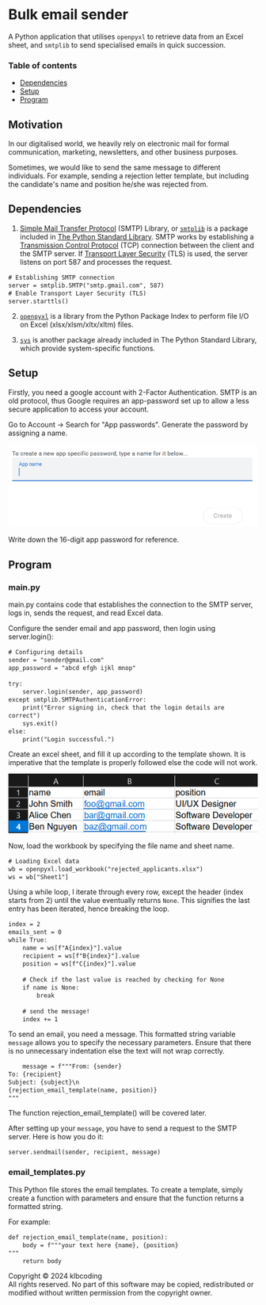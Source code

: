 # Bulk email sender
A Python application that utilises `openpyxl` to retrieve data from an Excel sheet, and `smtplib` to send specialised emails in quick succession.

### Table of contents
- [Dependencies](#dependencies)
- [Setup](#setup)
- [Program](#program)

## Motivation
In our digitalised world, we heavily rely on electronic mail for formal communication, marketing, newsletters, and other business purposes.

Sometimes, we would like to send the same message to different individuals. For example, sending a rejection letter template, but including the candidate's name and position he/she was rejected from.

## Dependencies
1. [Simple Mail Transfer Protocol](https://en.wikipedia.org/wiki/Simple_Mail_Transfer_Protocol) (SMTP) Library, or [`smtplib`](https://docs.python.org/3/library/smtplib.html) is a package included in [The Python Standard Library](https://docs.python.org/3/library/index.html). SMTP works by establishing a [Transmission Control Protocol](https://www.geeksforgeeks.org/what-is-transmission-control-protocol-tcp/) (TCP) connection between the client and the SMTP server. If [Transport Layer Security](https://en.wikipedia.org/wiki/Transport_Layer_Security) (TLS) is used, the server listens on port 587 and processes the request.

```
# Establishing SMTP connection
server = smtplib.SMTP("smtp.gmail.com", 587)
# Enable Transport Layer Security (TLS)
server.starttls()
```

2. [`openpyxl`](https://pypi.org/project/openpyxl/) is a library from the Python Package Index to perform file I/O on Excel (xlsx/xlsm/xltx/xltm) files.

3. [`sys`](https://docs.python.org/3/library/sys.html) is another package already included in The Python Standard Library, which provide system-specific functions.

## Setup
Firstly, you need a google account with 2-Factor Authentication. SMTP is an old protocol, thus Google requires an app-password set up to allow a less secure application to access your account.

Go to Account -> Search for "App passwords". Generate the password by assigning a name.

![Generating an app password](app_password.png)

Write down the 16-digit app password for reference.

## Program

### main.py
main.py contains code that establishes the connection to the SMTP server, logs in, sends the request, and read Excel data.

Configure the sender email and app password, then login using server.login():
```
# Configuring details
sender = "sender@gmail.com"
app_password = "abcd efgh ijkl mnop"

try:
    server.login(sender, app_password)
except smtplib.SMTPAuthenticationError:
    print("Error signing in, check that the login details are correct")
    sys.exit()
else:
    print("Login successful.")
```

Create an excel sheet, and fill it up according to the template shown. It is imperative that the template is properly followed else the code will not work.

![Columns A, B, C have headers name, email, position respectively](rejected_applicants.png)

Now, load the workbook by specifying the file name and sheet name.

```
# Loading Excel data
wb = openpyxl.load_workbook("rejected_applicants.xlsx")
ws = wb["Sheet1"]
```

Using a while loop, I iterate through every row, except the header (index starts from 2) until the value eventually returns `None`. This signifies the last entry has been iterated, hence breaking the loop.

```
index = 2
emails_sent = 0
while True:
    name = ws[f"A{index}"].value
    recipient = ws[f"B{index}"].value
    position = ws[f"C{index}"].value

    # Check if the last value is reached by checking for None
    if name is None:
        break
    
    # send the message!
    index += 1
```

To send an email, you need a message. This formatted string variable `message` allows you to specify the necessary parameters. Ensure that there is no unnecessary indentation else the text will not wrap correctly.
```
    message = f"""From: {sender}
To: {recipient}
Subject: {subject}\n
{rejection_email_template(name, position)}
"""
```

The function rejection_email_template() will be covered later.

After setting up your `message`, you have to send a request to the SMTP server. Here is how you do it:
```
server.sendmail(sender, recipient, message)
```

### email_templates.py
This Python file stores the email templates. To create a template, simply create a function with parameters and ensure that the function returns a formatted string.

For example:
```
def rejection_email_template(name, position):
    body = f"""your text here {name}, {position}
"""
    return body
```

Copyright © 2024 klbcoding  
All rights reserved. No part of this software may be copied, redistributed or modified without written permission from the copyright owner.
